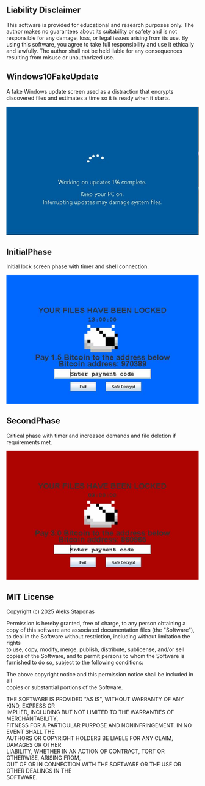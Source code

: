 ## **Liability Disclaimer**
This software is provided for educational and research purposes only.
The author makes no guarantees about its suitability or safety and is not responsible for any damage, loss, or legal issues arising from its use.
By using this software, you agree to take full responsibility and use it ethically and lawfully.
The author shall not be held liable for any consequences resulting from misuse or unauthorized use.
## Windows10FakeUpdate  
A fake Windows update screen used as a distraction that encrypts discovered files and estimates a time so it is ready when it starts.

![WindowsFakeUpdate](images/Windows10FakeUpdate.JPG)

## InitialPhase  
Initial lock screen phase with timer and shell connection.

![FirstPhase](images/FileLocker_BluePhase.JPG)

## SecondPhase  
Critical phase with timer and increased demands and file deletion if requirements met.

![SecondPhase](images/FileLocker_RedPhase.JPG)

## MIT License

Copyright (c) 2025 Aleks Staponas

Permission is hereby granted, free of charge, to any person obtaining a copy
of this software and associated documentation files (the "Software"), to deal
in the Software without restriction, including without limitation the rights  
to use, copy, modify, merge, publish, distribute, sublicense, and/or sell  
copies of the Software, and to permit persons to whom the Software is  
furnished to do so, subject to the following conditions:

The above copyright notice and this permission notice shall be included in all  
copies or substantial portions of the Software.

THE SOFTWARE IS PROVIDED "AS IS", WITHOUT WARRANTY OF ANY KIND, EXPRESS OR  
IMPLIED, INCLUDING BUT NOT LIMITED TO THE WARRANTIES OF MERCHANTABILITY,  
FITNESS FOR A PARTICULAR PURPOSE AND NONINFRINGEMENT. IN NO EVENT SHALL THE  
AUTHORS OR COPYRIGHT HOLDERS BE LIABLE FOR ANY CLAIM, DAMAGES OR OTHER  
LIABILITY, WHETHER IN AN ACTION OF CONTRACT, TORT OR OTHERWISE, ARISING FROM,  
OUT OF OR IN CONNECTION WITH THE SOFTWARE OR THE USE OR OTHER DEALINGS IN THE  
SOFTWARE.
